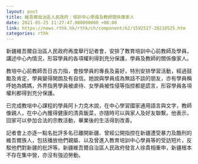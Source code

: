 ```yaml
---
layout: post
title: 維吾爾自治區人民政府：培訓中心學員及教師關係像家人
date: 2021-05-25 11:27:47.000000000 +08:00
link: https://news.rthk.hk/rthk/ch/component/k2/1592527-20210525.htm
categories: rthk
---
```


新疆維吾爾自治區人民政府再度舉行記者會，安排了教育培訓中心前教師及學員，講述中心內情況，形容學員的各項權利得到充分保護，學員及教師的關係像家人。

教培中心前教師吾日古力指，會按學員的專長及喜好，特別安排學習活動，經過鼓勵及肯定，學員變得開朗及有自信。她說與學員成為無話不談的朋友，亦有學員稱呼她為媽媽，外界指男學員被虐待、女學員被性侵等指控都是謊言，形容學員各項權利都得到充分保護。

已完成教培中心課程的學員阿卜力克木說，在中心學習國家通用語言與文字，教師像親人，在中心內獲得健康的清真飯菜，亦隨時可以與家人及好友聯繫。他表示，回家可以參加合法的宗教活動，畢業後的生活得到改善。

記者會上亦逐一點名批評多名已離開新疆、曾經公開指控在新疆遭受暴力及酷刑的維吾爾族人，包括播放他們親屬、以及曾進入教育培訓中心學員等的受訪短片，反駁他們對新疆的批評等。新疆維吾爾自治區人民政府發言人徐貴相重申，新疆根本不存在集中營，亦沒有強迫勞動。
